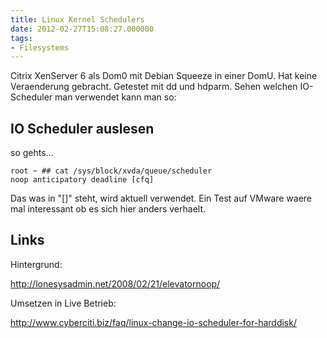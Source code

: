 ```yaml
---
title: Linux Kernel Schedulers
date: 2012-02-27T15:08:27.000000
tags: 
- Filesystems
---
```



Citrix XenServer 6 als Dom0 mit Debian Squeeze in einer DomU.
Hat keine Veraenderung gebracht. Getestet mit dd und hdparm.
Sehen welchen IO-Scheduler man verwendet kann man so:

## IO Scheduler auslesen

so gehts...

    root ~ ## cat /sys/block/xvda/queue/scheduler
    noop anticipatory deadline [cfq]

Das was in "[]" steht, wird aktuell verwendet.
Ein Test auf VMware waere mal interessant ob es sich hier anders verhaelt.

## Links

Hintergrund:

http://lonesysadmin.net/2008/02/21/elevatornoop/

Umsetzen in Live Betrieb:

http://www.cyberciti.biz/faq/linux-change-io-scheduler-for-harddisk/
